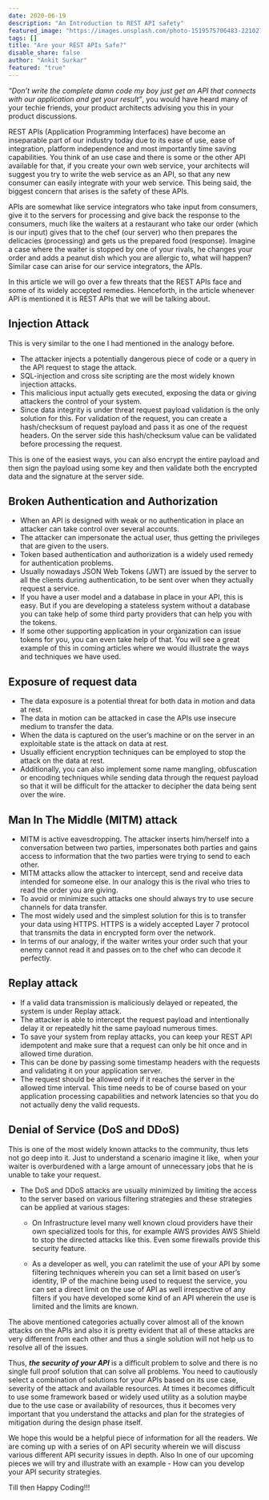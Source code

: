```yaml
---
date: 2020-06-19
description: "An Introduction to REST API safety"
featured_image: "https://images.unsplash.com/photo-1519575706483-221027bfbb31?ixlib=rb-1.2.1&ixid=eyJhcHBfaWQiOjEyMDd9&auto=format&fit=crop&w=1502&q=80"
tags: []
title: "Are your REST APIs Safe?"
disable_share: false
author: "Ankit Surkar"
featured: "true"
---
```

_“Don’t write the complete damn code my boy just get an API that connects with our application and get your result”_, you would have heard many of your techie friends, your product architects advising you this in your product discussions.

REST APIs (Application Programming Interfaces) have become an inseparable part of our industry today due to its ease of use, ease of integration, platform independence and most importantly time saving capabilities. You think of an use case and there is some or the other API available for that, if you create your own web service, your architects will suggest you try to write the web service as an API, so that any new consumer can easily integrate with your web service. This being said, the biggest concern that arises is the safety of these APIs.

APIs are somewhat like service integrators who take input from consumers, give it to the servers for processing and give back the response to the consumers, much like the waiters at a restaurant who take our order (which is our input) gives that to the chef (our server) who then prepares the delicacies (processing) and gets us the prepared food (response). Imagine a case where the waiter is stopped by one of your rivals, he changes your order and adds a peanut dish which you are allergic to, what will happen? Similar case can arise for our service integrators, the APIs.

In this article we will go over a few threats that the REST APIs face and some of its widely accepted remedies. Henceforth, in the article whenever API is mentioned it is REST APIs that we will be talking about.

## Injection Attack

This is very similar to the one I had mentioned in the analogy before.

- The attacker injects a potentially dangerous piece of code or a query in the API request to stage the attack.
- SQL-injection and cross site scripting are the most widely known injection attacks.
- This malicious input actually gets executed, exposing the data or giving attackers the control of your system.
- Since data integrity is under threat request payload validation is the only solution for this. For validation of the request, you can create a hash/checksum of request payload and pass it as one of the request headers. On the server side this hash/checksum value can be validated before processing the request.

This is one of the easiest ways, you can also encrypt the entire payload and then sign the payload using some key and then validate both the encrypted data and the signature at the server side. 

## Broken Authentication and Authorization

- When an API is designed with weak or no authentication in place an attacker can take control over several accounts.
- The attacker can impersonate the actual user, thus getting the privileges that are given to the users.
- Token based authentication and authorization is a widely used remedy for authentication problems.
- Usually nowadays JSON Web Tokens (JWT) are issued by the server to all the clients during authentication, to be sent over when they actually request a service.
- If you have a user model and a database in place in your API, this is easy. But if you are developing a stateless system without a database you can take help of some third party providers that can help you with the tokens.
- If some other supporting application in your organization can issue tokens for you, you can even take help of that. You will see a great example of this in coming articles where we would illustrate the ways and techniques we have used.

## Exposure of request data

- The data exposure is a potential threat for both data in motion and data at rest.
- The data in motion can be attacked in case the APIs use insecure medium to transfer the data.
- When the data is captured on the user’s machine or on the server in an exploitable state is the attack on data at rest.
- Usually efficient encryption techniques can be employed to stop the attack on the data at rest.
-  Additionally, you can also implement some name mangling, obfuscation or encoding techniques while sending data through the request payload so that it will be difficult for the attacker to decipher the data being sent over the wire.

## Man In The Middle (MITM) attack

- MITM is active eavesdropping. The attacker inserts him/herself into a conversation between two parties, impersonates both parties and gains access to information that the two parties were trying to send to each other.
- MITM attacks allow the attacker to intercept, send and receive data intended for someone else. In our analogy this is the rival who tries to read the order you are giving.
- To avoid or minimize such attacks one should always try to use secure channels for data transfer.
- The most widely used and the simplest solution for this is to transfer your data using HTTPS. HTTPS is a widely accepted Layer 7 protocol that transmits the data in encrypted form over the network.
- In terms of our analogy, if the waiter writes your order such that your enemy cannot read it and passes on to the chef who can decode it perfectly.

## Replay attack
- If a valid data transmission is maliciously delayed or repeated, the system is under Replay attack.
- The attacker is able to intercept the request payload and intentionally delay it or repeatedly hit the same payload numerous times.
- To save your system from replay attacks, you can keep your REST API idempotent and make sure that a request can only be hit once and in allowed time duration.
- This can be done by passing some timestamp headers with the requests and validating it on your application server.
- The request should be allowed only if it reaches the server in the allowed time interval. This time needs to be of course based on your application processing capabilities and network latencies so that you do not actually deny the valid requests.

## Denial of Service (DoS and DDoS)

This is one of the most widely known attacks to the community, thus lets not go deep into it. Just to understand a scenario imagine it like,  when your waiter is overburdened with a large amount of unnecessary jobs that he is unable to take your request.
- The DoS and DDoS attacks are usually minimized by limiting the access to the server based on various filtering strategies and these strategies can be applied at various stages:

    - On Infrastructure level many well known cloud providers have their own specialized tools for this, for example AWS provides AWS Shield to stop the directed attacks like this. Even some firewalls provide this security feature.

    - As a developer as well, you can ratelimit the use of your API by some filtering techniques wherein you can set a limit based on user’s identity, IP of the machine being used to request the service, you can set a direct limit on the use of API as well irrespective of any filters if you have developed some kind of an API wherein the use is limited and the limits are known.

The above mentioned categories actually cover almost all of the known attacks on the APIs and also it is pretty evident that all of these attacks are very different from each other and thus a single solution will not help us to resolve all of the issues.

Thus, **_the security of your API_** is a difficult problem to solve and there is no single full proof solution that can solve all problems. You need to cautiously select a combination of solutions for your APIs based on its use case, severity of the attack and available resources. At times it becomes difficult to use some framework based or widely used utility as a solution maybe due to the use case or availability of resources, thus it becomes very important that you understand the attacks and plan for the strategies of mitigation during the design phase itself.

We hope this would be a helpful piece of information for all the readers. We are coming up with a series of on API security wherein we will discuss various different API security issues in depth. Also In one of our upcoming pieces we will try and illustrate with an example - How can you develop your API security strategies.

Till then Happy Coding!!!
